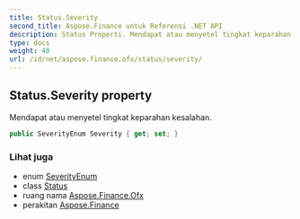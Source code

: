 ```yaml
---
title: Status.Severity
second_title: Aspose.Finance untuk Referensi .NET API
description: Status Properti. Mendapat atau menyetel tingkat keparahan kesalahan.
type: docs
weight: 40
url: /id/net/aspose.finance.ofx/status/severity/
---
```

## Status.Severity property

Mendapat atau menyetel tingkat keparahan kesalahan.

```csharp
public SeverityEnum Severity { get; set; }
```

### Lihat juga

* enum [SeverityEnum](../../severityenum/)
* class [Status](../)
* ruang nama [Aspose.Finance.Ofx](../../status/)
* perakitan [Aspose.Finance](../../../)



